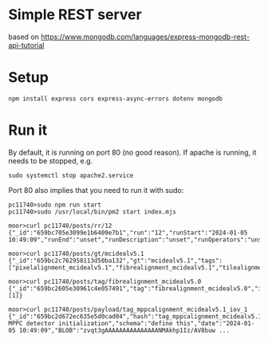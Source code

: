 # Simple REST server
based on https://www.mongodb.com/languages/express-mongodb-rest-api-tutorial

# Setup
```
npm install express cors express-async-errors dotenv mongodb
```

# Run it
By default, it is running on port 80 (no good reason). If apache is running, it needs to be stopped, e.g.
```
sudo systemctl stop apache2.service
```

Port 80 also implies that you need to run it with sudo:
```
pc11740>sudo npm run start
pc11740>sudo /usr/local/bin/pm2 start index.mjs 
```

```
moor>curl pc11740/posts/rr/12
{"_id":"659bc705e3099e1b6409e7b1","run":"12","runStart":"2024-01-05 10:49:09","runEnd":"unset","runDescription":"unset","runOperators":"unset","nFrames":"-9999","beamMode":"-9999","beamCurrent":"-9999","magnetCurrent":"-9999","configurationKey":"unset"}

moor>curl pc11740/posts/gt/mcidealv5.1
{"_id":"659bc2c762958113d50ba132","gt":"mcidealv5.1","tags":["pixelalignment_mcidealv5.1","fibrealignment_mcidealv5.1","tilealignment_mcidealv5.1","mppcalignment_mcidealv5.1"]}

moor>curl pc11740/posts/tag/fibrealignment_mcidealv5.0
{"_id":"659bc2605e30961c4e057491","tag":"fibrealignment_mcidealv5.0","iovs":[1]}

moor>curl pc11740/posts/payload/tag_mppcalignment_mcidealv5.1_iov_1
{"_id":"659bc2d672ec635e5d0cad04","hash":"tag_mppcalignment_mcidealv5.1_iov_1","comment":"mcidealv5.1 MPPC detector initialization","schema":"define this","date":"2024-01-05 10:49:09","BLOB":"zvqt3gAAAAAAAAAAAAAAANMAkhp1Iz/AV8buw ...
```

